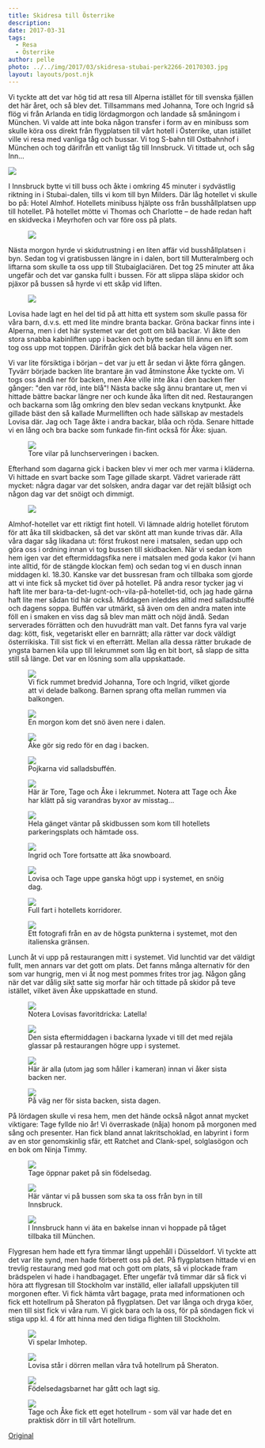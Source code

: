```yaml
---
title: Skidresa till Österrike
description: 
date: 2017-03-31
tags:
  - Resa
  - Österrike
author: pelle
photo: ../../img/2017/03/skidresa-stubai-perk2266-20170303.jpg
layout: layouts/post.njk
---
```

Vi tyckte att det var hög tid att resa till Alperna istället för till svenska fjällen det här året, och så blev det. Tillsammans med Johanna, Tore och Ingrid så flög vi från Arlanda en tidig lördagmorgon och landade så småningom i München. Vi valde att inte boka någon transfer i form av en minibuss som skulle köra oss direkt från flygplatsen till vårt hotell i Österrike, utan istället ville vi resa med vanliga tåg och bussar. Vi tog S-bahn till Ostbahnhof i München och tog därifrån ett vanligt tåg till Innsbruck. Vi tittade ut, och såg Inn...

<img class="alignnone size-full wp-image-141" src="../../img/2017/03/skidresa-stubai-perk1771-20170225.jpg"/>

I Innsbruck bytte vi till buss och åkte i omkring 45 minuter i sydvästlig riktning in i Stubai-dalen, tills vi kom till byn Milders. Där låg hotellet vi skulle bo på: Hotel Almhof. Hotellets minibuss hjälpte oss från busshållplatsen upp till hotellet. På hotellet mötte vi Thomas och Charlotte – de hade redan haft en skidvecka i Meyrhofen och var före oss på plats.

<figure>
	<img class="alignnone size-full wp-image-142" src="../../img/2017/03/skidresa-stubai-perk1803-20170226.jpg">
</figure>

Nästa morgon hyrde vi skidutrustning i en liten affär vid busshållplatsen i byn. Sedan tog vi gratisbussen längre in i dalen, bort till Mutteralmberg och liftarna som skulle ta oss upp till Stubaiglaciären. Det tog 25 minuter att åka ungefär och det var ganska fullt i bussen. För att slippa släpa skidor och pjäxor på bussen så hyrde vi ett skåp vid liften.

<figure>
	<img class="breakout alignnone wp-image-143 size-full" src="../../img/2017/03/skidresa-stubai-perk1831-20170227.jpg">
</figure>

Lovisa hade lagt en hel del tid på att hitta ett system som skulle passa för våra barn, d.v.s. ett med lite mindre branta backar. Gröna backar finns inte i Alperna, men i det här systemet var det gott om blå backar. Vi åkte den stora snabba kabinliften upp i backen och bytte sedan till ännu en lift som tog oss upp mot toppen. Därifrån gick det blå backar hela vägen ner.

Vi var lite försiktiga i början – det var ju ett år sedan vi åkte förra gången. Tyvärr började backen lite brantare än vad åtminstone Åke tyckte om. Vi togs oss ändå ner för backen, men Åke ville inte åka i den backen fler gånger: "den var röd, inte blå"! Nästa backe såg ännu brantare ut, men vi hittade bättre backar längre ner och kunde åka liften dit ned. Restaurangen och backarna som låg omkring den blev sedan veckans knytpunkt. Åke gillade bäst den så kallade Murmelliften och hade sällskap av mestadels Lovisa där. Jag och Tage åkte i andra backar, blåa och röda. Senare hittade vi en lång och bra backe som funkade fin-fint också för Åke: sjuan.

<figure>
	<img class="wp-image-144 size-full" src="../../img/2017/03/skidresa-stubai-perk1845-20170227.jpg">
    <figcaption>Tore vilar på lunchserveringen i backen.</figcaption>
</figure>


Efterhand som dagarna gick i backen blev vi mer och mer varma i kläderna. Vi hittade en svart backe som Tage gillade skarpt. Vädret varierade rätt mycket: några dagar var det solsken, andra dagar var det rejält blåsigt och någon dag var det snöigt och dimmigt.

<figure>
	<img class="alignnone size-full wp-image-145" src="../../img/2017/03/skidresa-stubai-perk1870-20170227.jpg">
</figure>

Almhof-hotellet var ett riktigt fint hotell. Vi lämnade aldrig hotellet förutom för att åka till skidbacken, så det var skönt att man kunde trivas där. Alla våra dagar såg likadana ut: först frukost nere i matsalen, sedan upp och göra oss i ordning innan vi tog bussen till skidbacken. När vi sedan kom hem igen var det eftermiddagsfika nere i matsalen med goda kakor (vi hann inte alltid, för de stängde klockan fem) och sedan tog vi en dusch innan middagen kl. 18.30. Kanske var det bussresan fram och tillbaka som gjorde att vi inte fick så mycket tid över på hotellet. På andra resor tycker jag vi haft lite mer bara-ta-det-lugnt-och-vila-på-hotellet-tid, och jag hade gärna haft lite mer sådan tid här också. Middagen inleddes alltid med salladsbuffé och dagens soppa. Buffén var utmärkt, så även om den andra maten inte föll en i smaken en viss dag så blev man mätt och nöjd ändå. Sedan serverades förrätten och den huvudrätt man valt. Det fanns fyra val varje dag: kött, fisk, vegetariskt eller en barnrätt; alla rätter var dock väldigt österrikiska. Till sist fick vi en efterrätt. Mellan alla dessa rätter brukade de yngsta barnen kila upp till lekrummet som låg en bit bort, så slapp de sitta still så länge. Det var en lösning som alla uppskattade.

<figure>
	<img class="wp-image-146 size-full" src="../../img/2017/03/skidresa-stubai-perk1885-20170228.jpg">
    <figcaption>
        Vi fick rummet bredvid Johanna, Tore och Ingrid, vilket gjorde att vi delade balkong. Barnen sprang ofta mellan rummen  via balkongen.
    </figcaption>
</figure>


<figure>
	<img class="breakout wp-image-147 size-full" src="../../img/2017/03/skidresa-stubai-perk1888-20170301.jpg">
    <figcaption>En morgon kom det snö även nere i dalen.</figcaption>
</figure>


<figure>
	<img class="wp-image-148 size-full" src="../../img/2017/03/skidresa-stubai-perk1893-20170301.jpg">
    <figcaption>Åke gör sig redo för en dag i backen.</figcaption>
</figure>


<figure>
	<img class="wp-image-149 size-full" src="../../img/2017/03/skidresa-stubai-perk1907-20170301.jpg">
    <figcaption>Pojkarna vid salladsbuffén.</figcaption>
</figure>


<figure>
	<img class="wp-image-150 size-full" src="../../img/2017/03/skidresa-stubai-perk1959-20170301.jpg">
    <figcaption>Här är Tore, Tage och Åke i lekrummet. Notera att Tage och Åke har klätt på sig varandras byxor av misstag...</figcaption>
</figure>


<figure>
	<img class="wp-image-151 size-full" src="../../img/2017/03/skidresa-stubai-perk1965-20170302.jpg">
    <figcaption>Hela gänget väntar på skidbussen som kom till hotellets parkeringsplats och hämtade oss.</figcaption>
</figure>


<figure>
	<img class="wp-image-152 size-full" src="../../img/2017/03/skidresa-stubai-perk2016-20170302.jpg">
<figcaption>Ingrid och Tore fortsatte att åka snowboard.</figcaption>
</figure>


<figure>
	<img class="breakout wp-image-153 size-full" src="../../img/2017/03/skidresa-stubai-perk2028-20170302.jpg">
    <figcaption>Lovisa och Tage uppe ganska högt upp i systemet, en snöig dag.</figcaption>
</figure>


<figure>
	<img class="wp-image-154 size-full" src="../../img/2017/03/skidresa-stubai-perk2076-20170302.jpg">
    <figcaption>Full fart i hotellets korridorer.</figcaption>
</figure>


<figure>
	<img class="breakout wp-image-155 size-full" src="../../img/2017/03/skidresa-stubai-perk2124-20170303.jpg">
    <figcaption>Ett fotografi från en av de högsta punkterna i systemet, mot den italienska gränsen.</figcaption>
</figure>


Lunch åt vi upp på restaurangen mitt i systemet. Vid lunchtid var det väldigt fullt, men annars var det gott om plats. Det fanns många alternativ för den som var hungrig, men vi åt nog mest pommes frites tror jag. Någon gång när det var dålig sikt satte sig morfar här och tittade på skidor på teve istället, vilket även Åke uppskattade en stund.

<figure>
	<img class="wp-image-156 size-full" src="../../img/2017/03/skidresa-stubai-perk2134-20170303.jpg">
    <figcaption>Notera Lovisas favoritdricka: Latella!</figcaption>
</figure>


<figure>
	<img class="wp-image-157 size-full" src="../../img/2017/03/skidresa-stubai-perk2207-20170303.jpg">
    <figcaption>Den sista eftermiddagen i backarna lyxade vi till det med rejäla glassar på restaurangen högre upp i systemet.</figcaption>
</figure>


<figure>
	<img class="wp-image-158 size-full" src="../../img/2017/03/skidresa-stubai-perk2266-20170303.jpg">
    <figcaption>Här är alla (utom jag som håller i kameran) innan vi åker sista backen ner.</figcaption>
</figure>


<figure>
	<img class="breakout wp-image-159 size-full" src="../../img/2017/03/skidresa-stubai-perk2271-20170303.jpg">
    <figcaption>På väg ner för sista backen, sista dagen.</figcaption>
</figure>


På lördagen skulle vi resa hem, men det hände också något annat mycket viktigare: Tage fyllde nio år! Vi överraskade (nåja) honom på morgonen med sång och presenter. Han fick bland annat lakritschoklad, en labyrint i form av en stor genomskinlig sfär, ett Ratchet and Clank-spel, solglasögon och en bok om Ninja Timmy.

<figure>
	<img class="wp-image-168 size-full" src="../../img/2017/03/skidresa-stubai-perk2298-20170304.jpg">
    <figcaption>Tage öppnar paket på sin födelsedag.</figcaption>
</figure>


<figure>
    <img class="wp-image-161 size-full" src="../../img/2017/03/skidresa-stubai-perk2338-20170304.jpg">
    <figcaption>Här väntar vi på bussen som ska ta oss från byn in till Innsbruck.</figcaption>
</figure>


<figure>
	<img class="wp-image-162 size-full" src="../../img/2017/03/skidresa-stubai-perk2341-20170304.jpg">
    <figcaption>I Innsbruck hann vi äta en bakelse innan vi hoppade på tåget tillbaka till München.</figcaption>
</figure>


Flygresan hem hade ett fyra timmar långt uppehåll i Düsseldorf. Vi tyckte att det var lite synd, men hade förberett oss på det. På flygplatsen hittade vi en trevlig restaurang med god mat och gott om plats, så vi plockade fram brädspelen vi hade i handbagaget. Efter ungefär två timmar där så fick vi höra att flygresan till Stockholm var inställd, eller iallafall uppskjuten till morgonen efter. Vi fick hämta vårt bagage, prata med informationen och fick ett hotellrum på Sheraton på flygplatsen. Det var långa och dryga köer, men till sist fick vi våra rum. Vi gick bara och la oss, för på söndagen fick vi stiga upp kl. 4 för att hinna med den tidiga flighten till Stockholm.

<figure>
	<img class="wp-image-163 size-full" src="../../img/2017/03/skidresa-stubai-perk2358-20170304.jpg">
    <figcaption>Vi spelar Imhotep.</figcaption>
</figure>


<figure>
	<img class="wp-image-164 size-full" src="../../img/2017/03/skidresa-stubai-perk2365-20170304.jpg">
    <figcaption>Lovisa står i dörren mellan våra två hotellrum på Sheraton.</figcaption>
</figure>


<figure>
	<img class="breakout wp-image-165 size-full" src="../../img/2017/03/skidresa-stubai-perk2378-20170304.jpg">
    <figcaption>Födelsedagsbarnet har gått och lagt sig.</figcaption>
</figure>


<figure>
	<img class="breakout wp-image-166 size-full" src="../../img/2017/03/skidresa-stubai-perk2396-20170304.jpg">
    <figcaption>
        Tage och Åke fick ett eget hotellrum - som väl var hade det en praktisk dörr in till vårt hotellrum.
    </figcaption>
</figure>


[Original](http://kroons.se/familj/2017/03/31/skidresa-till-osterrike/)